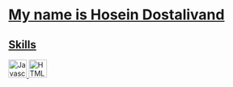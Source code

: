<a class= "headding-Link" href="#may-name-is-hosein-dostalivand"><h1>My name is Hosein Dostalivand</h1>
<a class= "headding-Link" href="#Skills"><h2>Skills</h2>

<img src="https://raw.githubusercontent.com/danielcranney/readme-generator/main/public/icons/skills/javascript-colored.svg" width="36" height="36" alt="Javascript" style="max-width: 100%;">
<img src="https://raw.githubusercontent.com/danielcranney/readme-generator/main/public/icons/skills/html5-colored.svg" width="36" height="36" alt="HTML5" style="max-width: 100%;">
